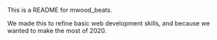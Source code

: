 This is a README for mwood_beats.

We made this to refine basic web development skills, and because we wanted to make the most of 2020.
